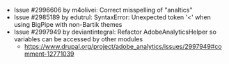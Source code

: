* Issue #2996606 by m4olivei: Correct misspelling of "analtics"
* Issue #2985189 by edutrul: SyntaxError: Unexpected token '<' when using BigPipe with non-Bartik themes
* Issue #2997949 by deviantintegral: Refactor AdobeAnalyticsHelper so variables can be accessed by other modules
  * https://www.drupal.org/project/adobe_analytics/issues/2997949#comment-12771039
